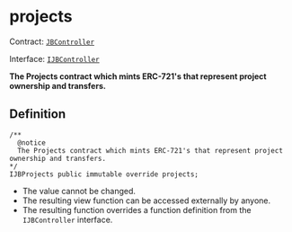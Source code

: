 # projects

Contract: [`JBController`](../)​‌

Interface: [`IJBController`](../../../../interfaces/ijbcontroller.md)

**The Projects contract which mints ERC-721's that represent project ownership and transfers.**

## Definition

```solidity
/** 
  @notice 
  The Projects contract which mints ERC-721's that represent project ownership and transfers.
*/ 
IJBProjects public immutable override projects;
```

* The value cannot be changed. 
* The resulting view function can be accessed externally by anyone. 
* The resulting function overrides a function definition from the `IJBController` interface.